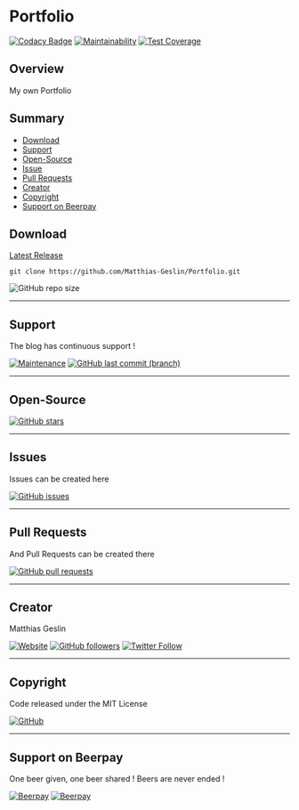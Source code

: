 # Portfolio

[![Codacy Badge](https://api.codacy.com/project/badge/Grade/941670b3f1ab4604b30746209c794aab)](https://www.codacy.com/manual/Matthias-Geslin/Portfolio?utm_source=github.com&amp;utm_medium=referral&amp;utm_content=Matthias-Geslin/Portfolio&amp;utm_campaign=Badge_Grade)
[![Maintainability](https://api.codeclimate.com/v1/badges/7458ab9bd83a32855ef1/maintainability)](https://codeclimate.com/github/Matthias-Geslin/Portfolio/maintainability)
[![Test Coverage](https://api.codeclimate.com/v1/badges/7458ab9bd83a32855ef1/test_coverage)](https://codeclimate.com/github/Matthias-Geslin/Portfolio/test_coverage)

## Overview

My own Portfolio

## Summary

-   [Download](#download)  
-   [Support](#support)  
-   [Open-Source](#open-source)  
-   [Issue](#Issue)  
-   [Pull Requests](#pull-requests)  
-   [Creator](#creator)  
-   [Copyright](#copyright)  
-   [Support on Beerpay](#support-on-beerpay)  

## Download

[Latest Release](https://github.com/Matthias-Geslin/Portfolio/releases)  

`git clone https://github.com/Matthias-Geslin/Portfolio.git`

![GitHub repo size](https://img.shields.io/github/repo-size/Matthias-Geslin/Portfolio?style=plastic)

---

## Support

The blog has continuous support !

[![Maintenance](https://img.shields.io/maintenance/yes/2020)](https://github.com/Matthias-Geslin/Portfolio)
[![GitHub last commit (branch)](https://img.shields.io/github/last-commit/Matthias-Geslin/Portfolio/dev)](https://github.com/Matthias-Geslin/Portfolio/commits/dev)

---

## Open-Source

[![GitHub stars](https://img.shields.io/github/stars/Matthias-Geslin/Portfolio)](https://github.com/Matthias-Geslin/Portfolio)

---

## Issues

Issues can be created here

[![GitHub issues](https://img.shields.io/github/issues/Matthias-Geslin/Portfolio)](https://github.com/Matthias-Geslin/Portfolio/issues)

---

## Pull Requests

And Pull Requests can be created there

[![GitHub pull requests](https://img.shields.io/github/issues-pr/Matthias-Geslin/Portfolio)](https://github.com/Matthias-Geslin/Portfolio/pulls)

---

## Creator

Matthias Geslin

[![Website](https://img.shields.io/website?down_color=red&down_message=offline&label=https%3A%2F%2Fmatthias-geslin.fr&url=https%3A%2F%2Fmatthias-geslin.fr)](https://matthias-geslin.fr)
[![GitHub followers](https://img.shields.io/github/followers/Matthias-Geslin?label=Github%20%3A%20Matthias-Geslin%20-%20Followers&logo=github)](https://github.com/Matthias-Geslin)
[![Twitter Follow](https://img.shields.io/twitter/follow/Matthiasgeslin?color=blue&logo=twitter&style=plastic)](https://twitter.com/Matthiasgeslin)

---

## Copyright

Code released under the MIT License

[![GitHub](https://img.shields.io/github/license/Matthias-Geslin/Portfolio)](https://github.com/Matthias-Geslin/Portfolio/blob/master/LICENSE)

---

## Support on Beerpay

One beer given, one beer shared ! Beers are never ended !

[![Beerpay](https://beerpay.io/Matthias-Geslin/Portfolio/badge.svg?style=plastic)](https://beerpay.io/Matthias-Geslin/Portfolio)
[![Beerpay](https://beerpay.io/Matthias-Geslin/Portfolio/make-wish.svg?style=plastic)](https://beerpay.io/Matthias-Geslin/Portfolio)
